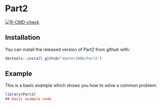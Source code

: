 
# Part2

<!-- badges: start -->
[![R-CMD-check](https://github.com/danter2000/Part2/workflows/R-CMD-check/badge.svg)](https://github.com/danter2000/Part2/actions)
<!-- badges: end -->

## Installation

You can install the released version of Part2 from github with:

``` r
devtools::install_github("danter2000/Part2")
```

## Example

This is a basic example which shows you how to solve a common problem:

``` r
library(Part2)
## basic example code
```


